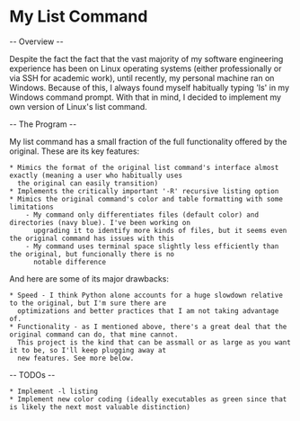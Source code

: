 # My List Command

-- Overview --

Despite the fact the fact that the vast majority of my software engineering experience has been on Linux operating systems (either professionally or via SSH for academic work), until recently, my personal machine ran on Windows. Because of this, I always found myself habitually typing 'ls' in my Windows command prompt. With that in mind, I decided to implement my own version of Linux's list command.

-- The Program --

My list command has a small fraction of the full functionality offered by the original. These are its key features:

    * Mimics the format of the original list command's interface almost exactly (meaning a user who habitually uses 
      the original can easily transition)
    * Implements the critically important '-R' recursive listing option
    * Mimics the original command's color and table formatting with some limitations
        - My command only differentiates files (default color) and directories (navy blue). I've been working on 
          upgrading it to identify more kinds of files, but it seems even the original command has issues with this
        - My command uses terminal space slightly less efficiently than the original, but funcionally there is no 
          notable difference
        

And here are some of its major drawbacks:

    * Speed - I think Python alone accounts for a huge slowdown relative to the original, but I'm sure there are
      optimizations and better practices that I am not taking advantage of.
    * Functionality - as I mentioned above, there's a great deal that the original command can do, that mine cannot.
      This project is the kind that can be assmall or as large as you want it to be, so I'll keep plugging away at 
      new features. See more below.
      
-- TODOs --

    * Implement -l listing
    * Implement new color coding (ideally executables as green since that is likely the next most valuable distinction)
